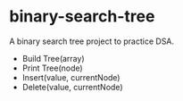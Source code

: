# binary-search-tree

A binary search tree project to practice DSA.

- Build Tree(array)
- Print Tree(node)
- Insert(value, currentNode)
- Delete(value, currentNode)
